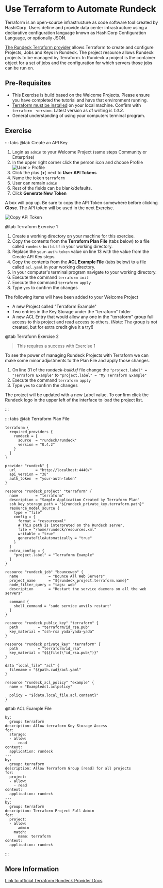 # Use Terraform to Automate Rundeck

Terraform is an open-source infrastructure as code software tool created by HashiCorp. Users define and provide data center infrastructure using a declarative configuration language known as HashiCorp Configuration Language, or optionally JSON.

[The Rundeck Terraform provider](https://registry.terraform.io/providers/rundeck/rundeck/latest/docs) allows Terraform to create and configure Projects, Jobs and Keys in Rundeck. The project resource allows Rundeck projects to be managed by Terraform. In Rundeck a project is the container object for a set of jobs and the configuration for which servers those jobs can be run on.

## Pre-Requisites

- This Exercise is build based on the Welcome Projects.  Please ensure you have completed the tutorial and have that environment running.
- [Terraform must be installed](https://learn.hashicorp.com/tutorials/terraform/install-cli) on your local machine. Confirm with `terraform -version`.  Latest version as of writing is _1.0.3_.
- General understanding of using your computers terminal program.

## Exercise

::: tabs
@tab Create an API Key

1. Login as `admin` to your Welcome Project (same steps Community or Enterprise)
1. In the upper right corner click the person icon and choose Profile
    ![User > Profile](/assets/img/howto-user-profile.png)
1. Click the plus (**+**) next to **User API Tokens**
1. Name the token `terraform`
1. User can remain `admin`
1. Rest of the fields can be blank/defaults.
1. Click **Generate New Token**

A box will pop up.  Be sure to copy the API Token somewhere before clicking **Close**.  The API token will be used in the next Exercise.

![Copy API Token](/assets/img/howto-copy-apikey.png)

@tab Terraform Exercise 1

1. Create a working directory on your machine for this exercise.
1. Copy the contents from the **Terraform Plan File** (tabs below) to a file called `rundeck-build.tf` in your working directory.
1. Replace the `your-auth-token` value on line 13 with the value from the Create API Key steps.
1. Copy the contents from the **ACL Example File** (tabs below) to a file called `acl.yaml` in your working directory.
1. In your computer's terminal program navigate to your working directory.
1. Execute the command `terraform init`
1. Execute the command `terraform apply`
1. Type `yes` to confirm the changes

The following items will have been added to your Welcome Project
- A new Project called "Terraform Example"
- Two entries in the Key Storage under the "terraform" folder
- A new ACL Entry that would allow any one in the "terraform" group full access to this project and read access to others.  (Note: The group is not created, but for extra credit give it a try!)

@tab Terraform Exercise 2
> This requires a success with Exercise 1

To see the power of managing Rundeck Projects with Terraform we can make some minor adjustments to the Plan File and apply those changes.

1. On line 31 of the _rundeck-build.tf_ file change the `"project.label" = "Terraform Example"` to `"project.label" = "My Terraform Example"`
1. Execute the command `terraform apply`
1. Type `yes` to confirm the changes

The project will be updated with a new Label value.  To confirm click the Rundeck logo in the upper left of the interface to load the project list.

:::

::: tabs
@tab Terraform Plan File

```
terraform {
  required_providers {
    rundeck = {
      source  = "rundeck/rundeck"
      version = "0.4.2"
    }
  }
}

provider "rundeck" {
  url         = "http://localhost:4440/"
  api_version = "38"
  auth_token  = "your-auth-token"
}

resource "rundeck_project" "terraform" {
  name        = "terraform"
  description = "Sample Application Created by Terraform Plan"
  ssh_key_storage_path = "${rundeck_private_key.terraform.path}"
  resource_model_source {
    type = "file"
    config = {
      format = "resourcexml"
      # This path is interpreted on the Rundeck server.
      file = "/home/rundeck/resources.xml"
      writable = "true"
      generateFileAutomatically = "true"
    }
  }
  extra_config = {
    "project.label" = "Terraform Example"
  }
}

resource "rundeck_job" "bounceweb" {
  name              = "Bounce All Web Servers"
  project_name      = "${rundeck_project.terraform.name}"
  node_filter_query = "tags: web"
  description       = "Restart the service daemons on all the web servers"

  command {
    shell_command = "sudo service anvils restart"
  }
}

resource "rundeck_public_key" "terraform" {
  path         = "terraform/id_rsa.pub"
  key_material = "ssh-rsa yada-yada-yada"
}

resource "rundeck_private_key" "terraform" {
  path         = "terraform/id_rsa"
  key_material = "$${file(\"id_rsa.pub\")}"
}

data "local_file" "acl" {
  filename = "${path.cwd}/acl.yaml"
}

resource "rundeck_acl_policy" "example" {
  name = "ExampleAcl.aclpolicy"

  policy = "${data.local_file.acl.content}"
}

```
@tab ACL Example File
```
by:
  group: terraform
description: Allow terraform Key Storage Access
for:
  storage:
  - allow:
    - read
context:
  application: rundeck
---
by:
  group: terraform
description: Allow Terraform Group [read] for all projects
for:
  project:
  - allow:
    - read
context:
  application: rundeck
---
by:
  group: terraform
description: Terraform Project Full Admin
for:
  project:
  - allow:
    - admin
    match:
      name: terraform
context:
  application: rundeck
```

:::

## More Information

[Link to official Terraform Rundeck Provider Docs](https://registry.terraform.io/providers/rundeck/rundeck/latest/docs)
